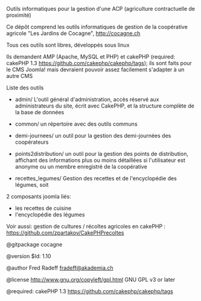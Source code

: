 Outils informatiques pour la gestion d'une ACP (agriculture contractuelle de proximité) 

Ce dépôt comprend les outils informatiques de gestion de la coopérative agricole 
"Les Jardins de Cocagne", http://cocagne.ch

Tous ces outils sont libres, développés sous linux

Ils demandent AMP (Apache, MySQL et PHP) et cakePHP (required: cakePHP 1.3 https://github.com/cakephp/cakephp/tags); ils sont faits pour le CMS Joomla! mais devraient pouvoir assez facilement s'adapter à un autre CMS

Liste des outils

- admin/
L'outil général d'administration, accès réservé aux administrateurs du site, écrit avec CakePHP, et la structure complète de la base de données

- common/
un répertoire avec des outils communs

- demi-journees/
un outil pour la gestion des demi-journées des coopérateurs

- points2distribution/
un outil pour la gestion des points de distribution, affichant des informations plus ou moins détaillées si l'utilisateur est anonyme ou un membre enregistré de la coopérative

- recettes_legumes/
Gestion des recettes et de l'encyclopédie des légumes, soit

2 composants joomla liés:  
- les recettes de cuisine
- l'encyclopédie des légumes

Voir aussi: 
gestion de cultures / récoltes agricoles en cakePHP : https://github.com/zpartakov/CakePHPrecoltes 

@gitpackage cocagne

@version $Id: 1.10

@author Fred Radeff <fradeff@akademia.ch>

@license http://www.gnu.org/copyleft/gpl.html GNU GPL v3 or later

@required: cakePHP 1.3 https://github.com/cakephp/cakephp/tags
